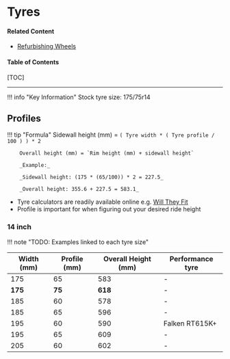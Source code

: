 # Tyres

#### Related Content

- [Refurbishing Wheels](refurbishing-wheels.md)

#### Table of Contents

[TOC]

---

!!! info "Key Information"
    Stock tyre size: 175/75r14

## Profiles

!!! tip "Formula"
        Sidewall height (mm) = `( Tyre width * ( Tyre profile / 100 ) ) * 2`

        Overall height (mm) = `Rim height (mm) + sidewall height`

        _Example:_

        _Sidewall height: (175 * (65/100)) * 2 = 227.5_

        _Overall height: 355.6 + 227.5 = 583.1_

- Tyre calculators are readily available online e.g. [Will They Fit](https://www.willtheyfit.com/)
- Profile is important for when figuring out your desired ride height

### 14 inch

!!! note "TODO: Examples linked to each tyre size"

| Width (mm) | Profile (mm) | Overall Height (mm) | Performance tyre |
| --- | --- | --- | --- |
| 175 | 65 | 583 | - |
| **175** | **75** | **618** | - |
| 185 | 60 | 578 | - |
| 185 | 65 | 596 | - |
| 195 | 60 | 590 | Falken RT615K+ |
| 195 | 65 | 609 | - |
| 205 | 60 | 602 | - |
